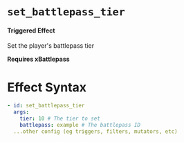 # `set_battlepass_tier`
#### Triggered Effect

Set the player's battlepass tier

**Requires xBattlepass**
# Effect Syntax
```yaml
- id: set_battlepass_tier
  args:
    tier: 10 # The tier to set
    battlepass: example # The battlepass ID
  ...other config (eg triggers, filters, mutators, etc)
```
